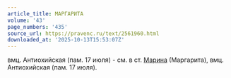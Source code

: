 ```yaml
---
article_title: МАРГАРИТА
volume: '43'
page_numbers: '435'
source_url: https://pravenc.ru/text/2561960.html
downloaded_at: '2025-10-13T15:53:07Z'
---
```


вмц. Антиохийская (пам. 17 июля) - см. в ст. [Марина](https://pravenc.ru/text/Марина.html) (Маргарита), вмц. Антиохийская (пам. 17 июля).
